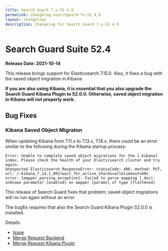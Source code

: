 ```yaml
---
title: Search Guard 7.x-52.4.0
permalink: changelog-searchguard-7x-52_4_0
layout: changelogs
description: Changelog for Search Guard 7.x-52.4.0
---
```

<!--- Copyright 2021 floragunn GmbH -->

# Search Guard Suite 52.4

**Release Date: 2021-10-14**

This release brings support for Elasticsearch 7.15.0. Also, it fixes a bug with the saved object migration in Kibana.

**If you are also using Kibana, it is essential that you also upgrade the Search Guard Kibana Plugin to 52.0.0. Otherwise, saved object migration in Kibana will not properly work.**

## Bug Fixes

### Kibana Saved Object Migraton

When updating Kibana from 7.11.x to 7.13.x, 7.14.x, there could be an error similar to the following during the Kibana startup process:

```
Error: Unable to complete saved object migrations for the [.kibana] index. Please check the health of your Elasticsearch cluster and try again.
Unexpected Elasticsearch ResponseError: statusCode: 400, method: PUT, url: /.kibana_7.14.1_001?wait_for_active_shards=all&timeout=60s 
error: [mapper_parsing_exception]: Failed to parse mapping [_doc]: unknown parameter [enabled] on mapper [params] of type [flattened]
```

This release of Search Guard fixes that problem; saved object migrations will no run again without an error.

The bugfix requires that also the Search Guard Kibana Plugin 52.0.0 is installed. 

Details:

- [Issue](https://git.floragunn.com/search-guard/search-guard-kibana-plugin/-/issues/381)
- [Merge Request Backend](https://git.floragunn.com/search-guard/search-guard-suite-enterprise/-/merge_requests/125)
- [Merge Request Kibana Plugin](https://git.floragunn.com/search-guard/search-guard-kibana-plugin/-/merge_requests/753) 
